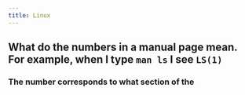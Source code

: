 ```yaml
---
title: Linux
---
```


## What do the numbers in a manual page mean. For example, when I type `man ls` I see `LS(1)`
### The number corresponds to what section of the
